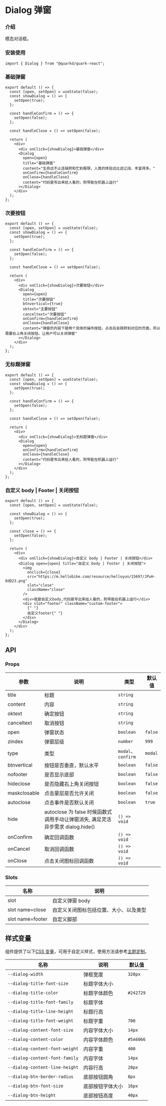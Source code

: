# Dialog 弹窗

### 介绍

模态对话框。

### 安装使用

```tsx
import { Dialog } from "@quarkd/quark-react";
```

### 基础弹窗

```tsx
export default () => {
  const [open, setOpen] = useState(false);
  const showDialog = () => {
    setOpen(true);
  };

  const handleConfirm = () => {
    setOpen(false);
  };

  const handleClose = () => setOpen(false);

  return (
    <div>
      <div onClick={showDialog}>基础弹窗</div>
      <Dialog
        open={open}
        title="基础弹窗"
        content="生命远不止连轴转和忙到极限，人类的体验远比这辽阔、丰富得多。"
        onConfirm={handleConfirm}
        onClose={handleClose}
        content="代码是写出来给人看的，附带能在机器上运行"
      ></Dialog>
    </div>
  );
};
```

### 次要按钮

```tsx
export default () => {
  const [open, setOpen] = useState(false);
  const showDialog = () => {
    setOpen(true);
  };

  const handleConfirm = () => {
    setOpen(false);
  };

  const handleClose = () => setOpen(false);

  return (
    <div>
      <div onClick={showDialog}>次要按钮</div>
      <Dialog
        open={open}
        title="次要按钮"
        btnvertical={true}
        oktext="主要按钮"
        canceltext="次要按钮"
        onConfirm={handleConfirm}
        onClose={handleClose}
        content="弹窗的内容下是两个具体的操作按钮，点击后会跳转到对应的页面，所以需要右上角关闭按钮，让用户可以关闭弹窗"
      ></Dialog>
    </div>
  );
};
```

### 无标题弹窗

```tsx
export default () => {
  const [open, setOpen] = useState(false);
  const showDialog = () => {
    setOpen(true);
  };

  const handleConfirm = () => {
    setOpen(false);
  };

  const handleClose = () => setOpen(false);

  return (
    <div>
      <div onClick={showDialog}>无标题弹窗</div>
      <Dialog
        open={open}
        onConfirm={handleConfirm}
        onClose={handleClose}
        content="代码是写出来给人看的，附带能在机器上运行"
      ></Dialog>
    </div>
  );
};
```

### 自定义 body | Footer | 关闭按钮

```tsx
export default () => {
  const [open, setOpen] = useState(false);

  const showDialog = () => {
    setOpen(true);
  };

  const close = () => {
    setOpen(false);
  };

  return (
    <div>
      <div onClick={showDialog}>自定义 body | Footer | 关闭按钮</div>
      <Dialog open={open} title="自定义 body | Footer | 关闭按钮">
        <img
          onclick={close}
          src="https://m.hellobike.com/resource/helloyun/15697/JPuH-8dD23.png"
          slot="close"
          className="close"
        />
        <div>我是自定义body,代码是写出来给人看的，附带能在机器上运行</div>
        <div slot="footer" className="custom-footer">
          {" "}
          自定义footer{" "}
        </div>
      </Dialog>
    </div>
  );
};
```

## API

### Props

| 参数         | 说明                                                                            | 类型               | 默认值  |
| ------------ | ------------------------------------------------------------------------------- | ------------------ | ------- |
| title        | 标题                                                                            | `string`           |
| content      | 内容                                                                            | `string`           |
| oktext       | 确定按钮                                                                        | `string`           |
| canceltext   | 取消按钮                                                                        | `string`           |
| open         | 弹窗状态                                                                        | `boolean`          | `false` |
| zindex       | 弹窗层级                                                                        | `number`           | `999`   |
| type         | 类型                                                                            | `modal`、`confirm` | `modal` |
| btnvertical  | 按钮是否垂直，默认水平                                                          | `boolean`          | `false` |
| nofooter     | 是否显示底部                                                                    | `boolean`          | `false` |
| hideclose    | 是否隐藏右上角关闭按钮                                                          | `boolean`          | `false` |
| maskclosable | 点击蒙层是否允许关闭                                                            | `boolean`          | `false` |
| autoclose    | 点击事件是否默认关闭                                                            | `boolean`          | `true`  |
| hide         | autoclose 为 false 时候函数式调用手动让弹窗消失, 满足灵活异步需求 dialog.hide() | `() => void`       |
| onConfirm    | 确定回调函数                                                                    | `() => void`       |
| onCancel     | 取消回调函数                                                                    | `() => void`       |
| onClose      | 点击关闭图标回调函数                                                            | `() => void`       |

### Slots

| 名称             | 说明                                   |
| ---------------- | -------------------------------------- |
| slot             | 自定义弹窗 body                        |
| slot name=close  | 自定义关闭图标包括位置、大小、以及类型 |
| slot name=footer | 自定义脚部                             |

## 样式变量

组件提供了以下[CSS 变量](https://developer.mozilla.org/zh-CN/docs/Web/CSS/Using_CSS_custom_properties)，可用于自定义样式，使用方法请参考[主题定制](#/zh-CN/guide/theme)。

| 名称                           | 说明             | 默认值    |
| ------------------------------ | ---------------- | --------- |
| `--dialog-width`               | 弹框宽度         | `320px`   |
| `--dialog-title-font-size`     | 标题字体大小     |
| `--dialog-title-color`         | 标题字体颜色     | `#242729` |
| `--dialog-title-font-family`   | 标题字体         |
| `--dialog-title-line-height`   | 标题行高         |
| `--dialog-title-font-weight`   | 标题字重         | `700`     |
| `--dialog-content-font-size`   | 内容字体大小     | `14px`    |
| `--dialog-content-color`       | 内容字体颜色     | `#5A6066` |
| `--dialog-content-font-weight` | 内容字重         | `400`     |
| `--dialog-content-font-family` | 内容字体         | `14px`    |
| `--dialog-content-line-height` | 内容行高         | `20px`    |
| `--dialog-btn-border-radius`   | 底部按钮圆角     | `8px`     |
| `--dialog-btn-font-size`       | 底部按钮字体大小 | `16px`    |
| `--dialog-btn-height`          | 底部按钮高度     | `40px`    |
